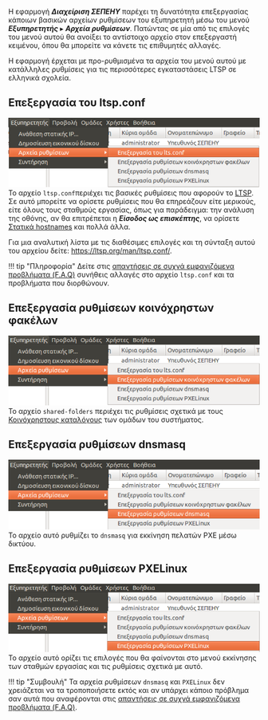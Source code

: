 Η εφαρμογή ***Διαχείριση ΣΕΠΕΗΥ*** παρέχει τη δυνατότητα
επεξεργασίας κάποιων βασικών αρχείων ρυθμίσεων του εξυπηρετητή μέσω του μενού
***Εξυπηρετητής*** ▸ ***Αρχεία ρυθμίσεων***. Πατώντας σε μία από τις επιλογές
του μενού αυτού θα ανοίξει το αντίστοιχο αρχείο στον επεξεργαστή κειμένου, όπου
θα μπορείτε να κάνετε τις επιθυμητές αλλαγές.

Η εφαρμογή έρχεται με προ-ρυθμισμένα τα αρχεία του μενού αυτού με
κατάλληλες ρυθμίσεις για τις περισσότερες εγκαταστάσεις LTSP σε
ελληνικά σχολεία.

## Επεξεργασία του ltsp.conf

[*![](Schscripts_ltsconf.png)*](Schscripts_ltsconf.png)
Το αρχείο `ltsp.conf`περιέχει τις βασικές ρυθμίσεις που αφορούν το
[LTSP](../LTSP/index.md). Σε αυτό μπορείτε να ορίσετε ρυθμίσεις που θα
επηρεάζουν είτε μερικούς, είτε όλους τους σταθμούς εργασίας, όπως για
παράδειγμα: την ανάλυση της οθόνης, αν θα επιτρέπεται η ***Είσοδος ως
επισκέπτης***, να ορίσετε [Στατικά
hostnames](../LTSP/Προχωρημένα/Στατικά_hostnames.md) και πολλά άλλα.

Για μια αναλυτική λίστα με τις διαθέσιμες επιλογές και τη σύνταξη αυτού
του αρχείου δείτε: <https://ltsp.org/man/ltsp.conf/>.

!!! tip "Πληροφορία"
    Δείτε στις [απαντήσεις σε συχνά εμφανιζόμενα προβλήματα (F.A.Q)](../LTSP/FAQ.md)
    συνήθεις αλλαγές στο αρχείο `ltsp.conf` και τα προβλήματα που διορθώνουν.

## Επεξεργασία ρυθμίσεων κοινόχρηστων φακέλων

[*![](Schscripts_sharedfolders.png)*](Schscripts_sharedfolders.png)
Το αρχείο `shared-folders` περιέχει τις ρυθμίσεις σχετικά με τους [Κοινόχρηστους
καταλόγους](../sch-scripts/Κοινόχρηστοι_κατάλογοι.md) των ομάδων του συστήματος.

## Επεξεργασία ρυθμίσεων dnsmasq

[*![](Schscripts_dnsmasq.png)*](Schscripts_dnsmasq.png)
Το αρχείο αυτό ρυθμίζει το `dnsmasq` για εκκίνηση πελατών PXE μέσω δικτύου.

## Επεξεργασία ρυθμίσεων PXELinux

[*![](Schscripts_pxelinux.png)*](Schscripts_pxelinux.png) Το αρχείο αυτό
ορίζει τις επιλογές που θα φαίνονται στο μενού εκκίνησης των
σταθμών εργασίας και τις ρυθμίσεις σχετικά με αυτό.

!!! tip "Συμβουλή"
    Τα αρχεία ρυθμίσεων `dnsmasq` και `PXELinux` δεν χρειάζεται να τα τροποποιήσετε
    εκτός και αν υπάρχει κάποιο πρόβλημα σαν αυτά που αναφέρονται στις
    [απαντήσεις σε συχνά εμφανιζόμενα προβλήματα (F.A.Q)](../LTSP/FAQ.md).
